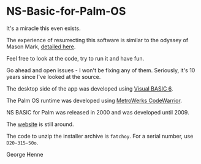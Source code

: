 # NS-Basic-for-Palm-OS

It's a miracle this even exists.

The experience of resurrecting this software is similar to the odyssey of Mason Mark, [detailed here](https://github.com/masonmark/Dash-Board-for-Newton-OS).

Feel free to look at the code, try to run it and have fun.

Go ahead and open issues - I won't be fixing any of them. 
Seriously, it's 10 years since I've looked at the source.

The desktop side of the app was developed using [Visual BASIC 6](https://visual-basic-6.com/).

The Palm OS runtime was developed using [MetroWerks CodeWarrior](https://palmdb.net/app/codewarrior).

NS BASIC for Palm was released in 2000 and was developed until 2009.

The [website](https://www.nsbasic.com/palm/) is still around.

The code to unzip the installer archive is `fatchoy`. For a serial number, use `D20-315-50o`.

George Henne
